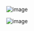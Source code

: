 ![image](https://github.com/user-attachments/assets/fbb29d65-82ba-47c5-bd67-5405545ca08c)

![image](https://github.com/user-attachments/assets/5cc56950-2ba1-49f9-9064-c5139b887de2)

